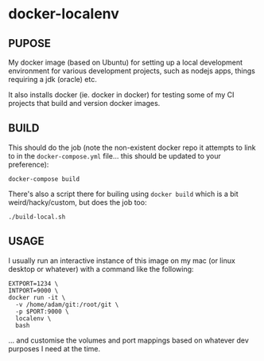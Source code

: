 docker-localenv
===============


PUPOSE
------

My docker image (based on Ubuntu) for setting up a local development environment for various development projects, such as nodejs apps, things requiring a jdk (oracle) etc. 

It also installs docker (ie. docker in docker) for testing some of my CI projects that build and version docker images. 



BUILD
-----

This should do the job (note the non-existent docker repo it attempts to link to in the `docker-compose.yml` file... this should be updated to your preference):

```
docker-compose build
```

There's also a script there for builing using `docker build` which is a bit weird/hacky/custom, but does the job too:

```
./build-local.sh
```



USAGE
-----

I usually run an interactive instance of this image on my mac (or linux desktop or whatever) with a command like the following:

```
EXTPORT=1234 \
INTPORT=9000 \
docker run -it \
  -v /home/adam/git:/root/git \
  -p $PORT:9000 \
  localenv \
  bash
```

... and customise the volumes and port mappings based on whatever dev purposes I need at the time.


